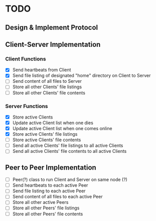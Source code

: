 # TODO

## Design & Implement Protocol

## Client-Server Implementation

### Client Functions
- [X] Send heartbeats from Client
- [X] Send file listing of designated "home" directory on Client to Server
- [ ] Send content of all files to Server
- [ ] Store all other Clients' file listings
- [ ] Store all other Clients' file contents

### Server Functions
- [X] Store active Clients
- [X] Update active Client list when one dies
- [X] Update active Client list when one comes online
- [X] Store active Clients' file listings
- [ ] Store active Clients' file contents
- [ ] Send all active Clients' file listings to all active Clients
- [ ] Send all active Clients' file contents to all active Clients

## Peer to Peer Implementation
- [ ] Peer(?) class to run Client and Server on same node (?)
- [ ] Send heartbeats to each active Peer
- [ ] Send file listing to each active Peer
- [ ] Send content of all files to each active Peer
- [ ] Store all other active Peers
- [ ] Store all other Peers' file listings
- [ ] Store all other Peers' file contents
